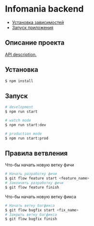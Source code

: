 # Infomania backend

- [Установка зависимостей](#Установка)
- [Запуск приложения](#Запуск)

## Описание проекта

[API description.](http://api.infomania.ru)

## Установка

```bash
$ npm install
```

## Запуск

```bash
# development
$ npm run start

# watch mode
$ npm run start:dev

# production mode
$ npm run start:prod
```

## Правила ветвления

Что-бы начать новую ветку фичи

```bash
# Начать разработку фичи
$ git flow feature start <feature_name>
# Закончить разработку фичи
$ git flow feature finish
```

Что-бы начать новую ветку фикса

```bash
# Начать ветку багфикса
$ git flow bugfix start <fix_name>
# Закрыть ветку багфикса
$ git flow bugfix finish
```

